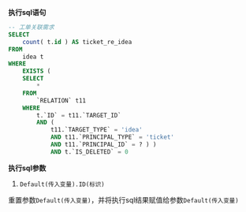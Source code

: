 <p class="panel-title"><b>执行sql语句</b></p>

```sql
-- 工单关联需求
SELECT
	count( t.id ) AS ticket_re_idea
FROM
	idea t 
WHERE
	EXISTS (
	SELECT
		* 
	FROM
		`RELATION` t11 
	WHERE
		t.`ID` = t11.`TARGET_ID` 
		AND (
			t11.`TARGET_TYPE` = 'idea' 
			AND t11.`PRINCIPAL_TYPE` = 'ticket' 
			AND t11.`PRINCIPAL_ID` = ? ) )
			AND t.`IS_DELETED` = 0 

```

<p class="panel-title"><b>执行sql参数</b></p>

1. `Default(传入变量).ID(标识)`

重置参数`Default(传入变量)`，并将执行sql结果赋值给参数`Default(传入变量)`
